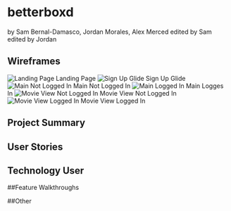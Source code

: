 # betterboxd
by Sam Bernal-Damasco, Jordan Morales, Alex Merced
edited by Sam
edited by Jordan

## Wireframes

![Landing Page](https://res.cloudinary.com/hnt3etgxo/image/upload/c_scale,w_450/v1574408299/wireframes/landing_ntjua4.png)
Landing Page
![Sign Up Glide](https://res.cloudinary.com/hnt3etgxo/image/upload/c_scale,w_450/v1574408299/wireframes/signup_glide_wu5wxz.png)
Sign Up Glide
![Main Not Logged In](https://res.cloudinary.com/hnt3etgxo/image/upload/c_scale,w_450/v1574408299/wireframes/main_not_logged_in_yle06q.png)
Main Not Logged In
![Main Logged In](https://res.cloudinary.com/hnt3etgxo/image/upload/c_scale,w_450/v1574408299/wireframes/main_logged_in_zb8ypj.png)
Main Logges In
![Movie View Not Logged In](https://res.cloudinary.com/hnt3etgxo/image/upload/c_scale,w_450/v1574408299/wireframes/movie_view_not_logged_in_eomgpt.png)
Movie View Not Logged In
![Movie View Logged In](https://res.cloudinary.com/hnt3etgxo/image/upload/c_scale,w_450/v1574408299/wireframes/movie_view_logged_in_qrvler.png)
Movie View Logged In

## Project Summary

## User Stories

## Technology User

##Feature Walkthroughs

##Other
